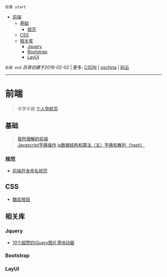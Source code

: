 `目录 start`
 
- [前端](#前端)
    - [基础](#基础)
        - [规范](#规范)
    - [CSS](#css)
    - [相关库](#相关库)
        - [Jquery](#jquery)
        - [Bootstrap](#bootstrap)
        - [LayUI](#layui)

`目录 end` *目录创建于2018-02-02* | 更多: [CSDN](http://blog.csdn.net/kcp606) | [oschina](https://my.oschina.net/kcp1104) | [码云](https://gitee.com/kcp1104) 
****************************************
# 前端
> 半学半就 [个人导航页](https://kuangcp.github.io/main.html)

## 基础
> [我所理解的前端](https://www.cnblogs.com/Smiled/p/8377188.html)  
> [Javascript字典操作](http://blog.csdn.net/limlimlim/article/details/9088161)
> [js数据结构和算法（五）字典和散列（hash） ](https://segmentfault.com/a/1190000002447815)

### 规范
- [前端开发命名规范](https://juejin.im/post/592d4a5b0ce463006b43b6da)


## CSS 
- [酷炫按钮](http://www.html5tricks.com/9-nick-css3-menu-button.html)

## 相关库

### Jquery
- [10个超赞的jQuery图片滑块动画](http://www.codeceo.com/article/10-jquery-image-player.html#0-tsina-1-78156-397232819ff9a47a7b7e80a40613cfe1)

### Bootstrap

### LayUI
